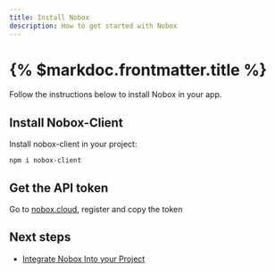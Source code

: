 ```yaml
---
title: Install Nobox
description: How to get started with Nobox
---
```


# {% $markdoc.frontmatter.title %}

Follow the instructions below to install Nobox in your app.

## Install Nobox-Client

Install nobox-client in your project: 

```shell
npm i nobox-client
```

## Get the API token
Go to [nobox.cloud](https://nobox.cloud), register and copy the token

## Next steps

- [Integrate Nobox Into your Project](/integrate-nobox)
